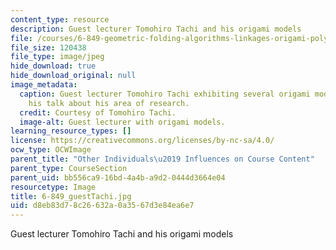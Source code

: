 ```yaml
---
content_type: resource
description: Guest lecturer Tomohiro Tachi and his origami models
file: /courses/6-849-geometric-folding-algorithms-linkages-origami-polyhedra-fall-2012/d8eb83d78c26632a0a3567d3e84ea6e7_6-849_guestTachi.JPG
file_size: 120438
file_type: image/jpeg
hide_download: true
hide_download_original: null
image_metadata:
  caption: Guest lecturer Tomohiro Tachi exhibiting several origami models during
    his talk about his area of research.
  credit: Courtesy of Tomohiro Tachi.
  image-alt: Guest lecturer with origami models.
learning_resource_types: []
license: https://creativecommons.org/licenses/by-nc-sa/4.0/
ocw_type: OCWImage
parent_title: "Other Individuals\u2019 Influences on Course Content"
parent_type: CourseSection
parent_uid: bb556ca9-16bd-4a4b-a9d2-0444d3664e04
resourcetype: Image
title: 6-849_guestTachi.jpg
uid: d8eb83d7-8c26-632a-0a35-67d3e84ea6e7
---
```

Guest lecturer Tomohiro Tachi and his origami models